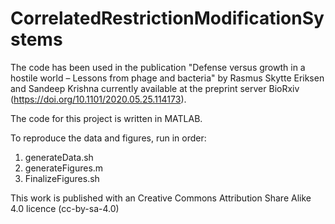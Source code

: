 # CorrelatedRestrictionModificationSystems

The code has been used in the publication "Defense versus growth in a hostile world – Lessons from phage and bacteria" by Rasmus Skytte Eriksen and Sandeep Krishna currently available at the preprint server BioRxiv (https://doi.org/10.1101/2020.05.25.114173).

The code for this project is written in MATLAB.

To reproduce the data and figures, run in order:
1) generateData.sh
2) generateFigures.m
3) FinalizeFigures.sh

This work is published with an Creative Commons Attribution Share Alike 4.0 licence (cc-by-sa-4.0)
